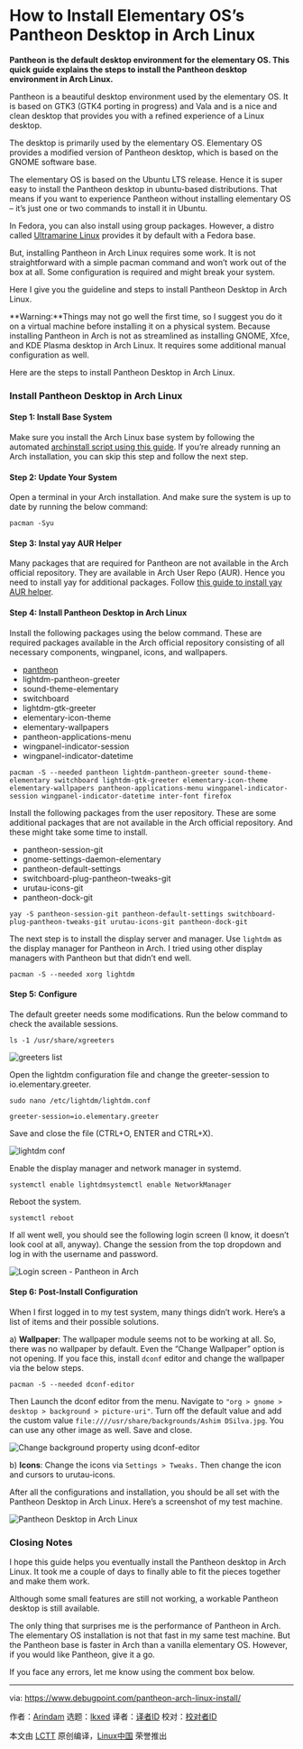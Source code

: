 [#]: subject: "How to Install Elementary OS’s Pantheon Desktop in Arch Linux"
[#]: via: "https://www.debugpoint.com/pantheon-arch-linux-install/"
[#]: author: "Arindam https://www.debugpoint.com/author/admin1/"
[#]: collector: "lkxed"
[#]: translator: " "
[#]: reviewer: " "
[#]: publisher: " "
[#]: url: " "

How to Install Elementary OS’s Pantheon Desktop in Arch Linux
======

**Pantheon is the default desktop environment for the elementary OS. This quick guide explains the steps to install the Pantheon desktop environment in Arch Linux.**

Pantheon is a beautiful desktop environment used by the elementary OS. It is based on GTK3 (GTK4 porting in progress) and Vala and is a nice and clean desktop that provides you with a refined experience of a Linux desktop.

The desktop is primarily used by the elementary OS. Elementary OS provides a modified version of Pantheon desktop, which is based on the GNOME software base.

The elementary OS is based on the Ubuntu LTS release. Hence it is super easy to install the Pantheon desktop in ubuntu-based distributions. That means if you want to experience Pantheon without installing elementary OS – it’s just one or two commands to install it in Ubuntu.

In Fedora, you can also install using group packages. However, a distro called [Ultramarine Linux][1] provides it by default with a Fedora base.

But, installing Pantheon in Arch Linux requires some work. It is not straightforward with a simple pacman command and won’t work out of the box at all. Some configuration is required and might break your system.

Here I give you the guideline and steps to install Pantheon Desktop in Arch Linux.

**Warning:**Things may not go well the first time, so I suggest you do it on a virtual machine before installing it on a physical system. Because installing Pantheon in Arch is not as streamlined as installing GNOME, Xfce, and KDE Plasma desktop in Arch Linux. It requires some additional manual configuration as well.

Here are the steps to install Pantheon Desktop in Arch Linux.

### Install Pantheon Desktop in Arch Linux

#### Step 1: Install Base System

Make sure you install the Arch Linux base system by following the automated [archinstall script using this guide][2]. If you’re already running an Arch installation, you can skip this step and follow the next step.

#### Step 2: Update Your System

Open a terminal in your Arch installation. And make sure the system is up to date by running the below command:

```
pacman -Syu
```

#### Step 3: Instal yay AUR Helper

Many packages that are required for Pantheon are not available in the Arch official repository. They are available in Arch User Repo (AUR). Hence you need to install yay for additional packages. Follow [this guide to install yay AUR helper][3].

#### Step 4: Install Pantheon Desktop in Arch Linux

Install the following packages using the below command. These are required packages available in the Arch official repository consisting of all necessary components, wingpanel, icons, and wallpapers.

- [pantheon][4]
- lightdm-pantheon-greeter
- sound-theme-elementary
- switchboard
- lightdm-gtk-greeter
- elementary-icon-theme
- elementary-wallpapers
- pantheon-applications-menu
- wingpanel-indicator-session
- wingpanel-indicator-datetime

```
pacman -S --needed pantheon lightdm-pantheon-greeter sound-theme-elementary switchboard lightdm-gtk-greeter elementary-icon-theme elementary-wallpapers pantheon-applications-menu wingpanel-indicator-session wingpanel-indicator-datetime inter-font firefox
```

Install the following packages from the user repository. These are some additional packages that are not available in the Arch official repository. And these might take some time to install.

- pantheon-session-git
- gnome-settings-daemon-elementary
- pantheon-default-settings
- switchboard-plug-pantheon-tweaks-git
- urutau-icons-git
- pantheon-dock-git

```
yay -S pantheon-session-git pantheon-default-settings switchboard-plug-pantheon-tweaks-git urutau-icons-git pantheon-dock-git
```

The next step is to install the display server and manager. Use `lightdm` as the display manager for Pantheon in Arch. I tried using other display managers with Pantheon but that didn’t end well.

```
pacman -S --needed xorg lightdm
```

#### Step 5: Configure

The default greeter needs some modifications. Run the below command to check the available sessions.

```
ls -1 /usr/share/xgreeters
```

![greeters list][5]

Open the lightdm configuration file and change the greeter-session to io.elementary.greeter.

```
sudo nano /etc/lightdm/lightdm.conf

greeter-session=io.elementary.greeter
```

Save and close the file (CTRL+O, ENTER and CTRL+X).

![lightdm conf][6]

Enable the display manager and network manager in systemd.

```
systemctl enable lightdmsystemctl enable NetworkManager
```

Reboot the system.

```
systemctl reboot
```

If all went well, you should see the following login screen (I know, it doesn’t look cool at all, anyway). Change the session from the top dropdown and log in with the username and password.

![Login screen - Pantheon in Arch][7]

#### Step 6: Post-Install Configuration

When I first logged in to my test system, many things didn’t work. Here’s a list of items and their possible solutions.

a) **Wallpaper**: The wallpaper module seems not to be working at all. So, there was no wallpaper by default. Even the “Change Wallpaper” option is not opening. If you face this, install `dconf` editor and change the wallpaper via the below steps.

```
pacman -S --needed dconf-editor
```

Then Launch the dconf editor from the menu. Navigate to `"org > gnome > desktop > background > picture-uri"`. Turn off the default value and add the custom value `file:////usr/share/backgrounds/Ashim DSilva.jpg`. You can use any other image as well. Save and close.

![Change background property using dconf-editor][8]

b) **Icons**: Change the icons via `Settings > Tweaks.` Then change the icon and cursors to urutau-icons.

After all the configurations and installation, you should be all set with the Pantheon Desktop in Arch Linux. Here’s a screenshot of my test machine.

![Pantheon Desktop in Arch Linux][9]

### Closing Notes

I hope this guide helps you eventually install the Pantheon desktop in Arch Linux. It took me a couple of days to finally able to fit the pieces together and make them work.

Although some small features are still not working, a workable Pantheon desktop is still available.

The only thing that surprises me is the performance of Pantheon in Arch. The elementary OS installation is not that fast in my same test machine. But the Pantheon base is faster in Arch than a vanilla elementary OS. However, if you would like Pantheon, give it a go.

If you face any errors, let me know using the comment box below.

--------------------------------------------------------------------------------

via: https://www.debugpoint.com/pantheon-arch-linux-install/

作者：[Arindam][a]
选题：[lkxed][b]
译者：[译者ID](https://github.com/译者ID)
校对：[校对者ID](https://github.com/校对者ID)

本文由 [LCTT](https://github.com/LCTT/TranslateProject) 原创编译，[Linux中国](https://linux.cn/) 荣誉推出

[a]: https://www.debugpoint.com/author/admin1/
[b]: https://github.com/lkxed
[1]: https://www.debugpoint.com/ultramarine-linux-36/
[2]: https://www.debugpoint.com/archinstall-guide/
[3]: https://www.debugpoint.com/install-yay-arch/
[4]: https://wiki.archlinux.org/index.php/Pantheon
[5]: https://www.debugpoint.com/wp-content/uploads/2021/02/greeters-list.jpg
[6]: https://www.debugpoint.com/wp-content/uploads/2021/02/lightdm-conf.jpg
[7]: https://www.debugpoint.com/wp-content/uploads/2021/02/Login-screen-Pantheon-in-Arch.jpg
[8]: https://www.debugpoint.com/wp-content/uploads/2021/02/Change-background-property-using-dconf-editor.jpg
[9]: https://www.debugpoint.com/wp-content/uploads/2021/02/Pantheon-Desktop-in-Arch-Linux-1.jpg
